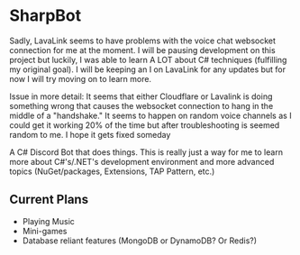 # SharpBot

Sadly, LavaLink seems to have problems with the voice chat websocket connection
for me at the moment. I will be pausing development on this project but luckily,
I was able to learn A LOT about C# techniques (fulfilling my original goal). I
will be keeping an I on LavaLink for any updates but for now I will try moving
on to learn more.


Issue in more detail: It seems that either Cloudflare or Lavalink is doing something
wrong that causes the websocket connection to hang in the middle of a "handshake."
It seems to happen on random voice channels as I could get it working 20% of the
time but after troubleshooting is seemed random to me. I hope it gets fixed
someday


A C# Discord Bot that does things. This is really just a way for me to learn
more about C#'s/.NET's development environment and more advanced topics
(NuGet/packages, Extensions, TAP Pattern, etc.)

## Current Plans

- Playing Music
- Mini-games
- Database reliant features (MongoDB or DynamoDB? Or Redis?)